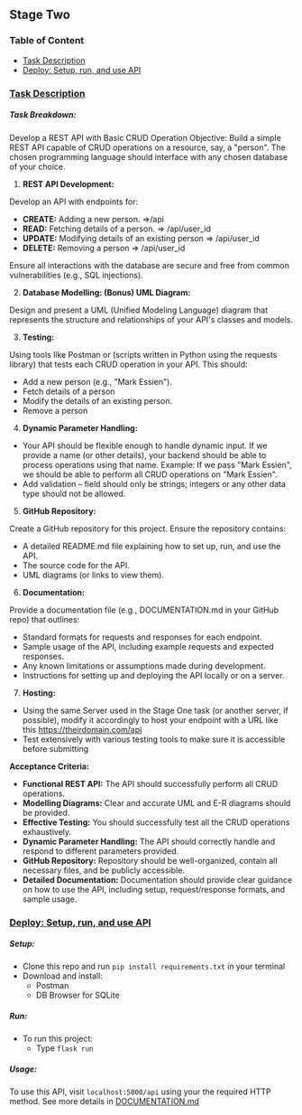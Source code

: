## Stage Two
### Table of Content
* [Task Description](#task-description)
* [Deploy: Setup, run, and use API](#deploy--setup-run-and-use-api)

### [Task Description](#task-description)
##### Task Breakdown:

Develop a REST API with Basic CRUD Operation
Objective: Build a simple REST API capable of CRUD operations on a resource, say, a "person". The chosen programming language should interface with any chosen database of your choice.

1. **REST API Development:** 

Develop an API with endpoints for:
* **CREATE:** Adding a new person.  =>/api
* **READ:** Fetching details of a person.  => /api/user_id
* **UPDATE:** Modifying details of an existing person => /api/user_id
* **DELETE:** Removing a person => /api/user_id

Ensure all interactions with the database are secure and free from common vulnerabilities (e.g., SQL injections).

2. **Database Modelling: (Bonus) UML Diagram:** 

Design and present a UML (Unified Modeling Language) diagram that represents the structure and relationships of your API's classes and models.

3. **Testing:** 

Using tools like Postman or (scripts written in Python using the requests library) that tests each CRUD operation in your API.
This  should:
* Add a new person (e.g., "Mark Essien").
* Fetch details of a person
* Modify the details of an existing person.
* Remove a person

4. **Dynamic Parameter Handling:**
* Your API should be flexible enough to handle dynamic input. If we provide a name (or other details), your backend should be able to process operations using that name.
Example: If we pass "Mark Essien", we should be able to perform all CRUD operations on "Mark Essien".
* Add validation – field should only be strings; integers or any other data type should not be allowed.

5. **GitHub Repository:**

Create a GitHub repository for this project.
Ensure the repository contains:
* A detailed README.md file explaining how to set up, run, and use the API.
* The source code for the API.
* UML diagrams (or links to view them).

6. **Documentation:**

Provide a documentation file (e.g., DOCUMENTATION.md in your GitHub repo) that outlines:
* Standard formats for requests and responses for each endpoint.
* Sample usage of the API, including example requests and expected responses.
* Any known limitations or assumptions made during development.
* Instructions for setting up and deploying the API locally or on a server.

7. **Hosting:**

* Using the same Server used in the Stage One task (or another server, if possible), modify it accordingly to  host your endpoint with a URL like this https://theirdomain.com/api
* Test extensively with various testing tools to make sure it is accessible before submitting

**Acceptance Criteria:**

* **Functional REST API:** The API should successfully perform all CRUD operations.
* **Modelling Diagrams:** Clear and accurate UML and E-R diagrams should be provided.
* **Effective Testing:** You should successfully test all the CRUD operations exhaustively.
* **Dynamic Parameter Handling:** The API should correctly handle and respond to different parameters provided.
* **GitHub Repository:** Repository should be well-organized, contain all necessary files, and be publicly accessible.
* **Detailed Documentation:** Documentation should provide clear guidance on how to use the API, including setup, request/response formats, and sample usage.

### [Deploy: Setup, run, and use API](#deploy--setup-run-and-use-api)
##### Setup:
* Clone this repo and run `pip install requirements.txt` in your terminal
* Download and install:
  * Postman
  * DB Browser for SQLite
  
##### Run:
* To run this project:
  * Type `flask run`

##### Usage:
To use this API, visit `localhost:5000/api` using your the required HTTP method.
See more details in [DOCUMENTATION.md](https://github.com/Mimi97-aqua/HNG_Zuri/blob/main/stage_two_task/DOCUMENTATION.md)
